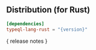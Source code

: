 ## Distribution (for Rust)

```toml
[dependencies]
typeql-lang-rust = "{version}"
```

{ release notes }

